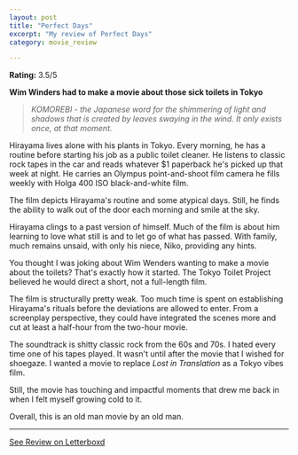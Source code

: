 ```yaml
---
layout: post
title: "Perfect Days"
excerpt: "My review of Perfect Days"
category: movie_review

---
```


**Rating:** 3.5/5

<b>Wim Winders had to make a movie about those sick toilets in Tokyo</b>
<blockquote><i>KOMOREBI - the Japanese word for the shimmering of light and shadows that is created by leaves swaying in the wind.
</i><i>It only exists once, at that moment.</i></blockquote>

Hirayama lives alone with his plants in Tokyo. Every morning, he has a routine before starting his job as a public toilet cleaner. He listens to classic rock tapes in the car and reads whatever $1 paperback he's picked up that week at night. He carries an Olympus point-and-shoot film camera he fills weekly with Holga 400 ISO black-and-white film.

The film depicts Hirayama's routine and some atypical days. Still, he finds the ability to walk out of the door each morning and smile at the sky. 

Hirayama clings to a past version of himself. Much of the film is about him learning to love what still is and to let go of what has passed. With family, much remains unsaid, with only his niece, Niko, providing any hints.

You thought I was joking about Wim Wenders wanting to make a movie about the toilets? That's exactly how it started. The Tokyo Toilet Project believed he would direct a short, not a full-length film. 

The film is structurally pretty weak. Too much time is spent on establishing Hirayama's rituals before the deviations are allowed to enter. From a screenplay perspective, they could have integrated the scenes more and cut at least a half-hour from the two-hour movie.

The soundtrack is shitty classic rock from the 60s and 70s. I hated every time one of his tapes played. It wasn't until after the movie that I wished for shoegaze. I wanted a movie to replace <i>Lost in Translation</i> as a Tokyo vibes film.

Still, the movie has touching and impactful moments that drew me back in when I felt myself growing cold to it.

Overall, this is an old man movie by an old man.

<hr>

[See Review on Letterboxd](https://boxd.it/5VxjEX)
